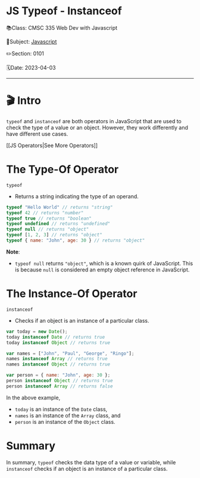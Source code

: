 # JS Typeof - Instanceof

📚Class: CMSC 335 Web Dev with Javascript

📘Subject: <a href="https://github.com/lamula21/cheat-sheets/blob/main/Javascript">Javascript</a>

✏️Section: 0101

🗓️Date: 2023-04-03

---

# 🎬 Intro 
`typeof` and `instanceof` are both operators in JavaScript that are used to check the type of a value or an object. However, they work differently and have different use cases.

[[JS Operators|See More Operators]]

# The Type-Of Operator

`typeof`
- Returns a string indicating the type of an operand.

```js
typeof "Hello World" // returns "string"
typeof 42 // returns "number"
typeof true // returns "boolean"
typeof undefined // returns "undefined"
typeof null // returns "object"
typeof [1, 2, 3] // returns "object"
typeof { name: "John", age: 30 } // returns "object"
```

**Note**:
- `typeof null` returns `"object"`, which is a known quirk of JavaScript. This is because `null` is considered an empty object reference in JavaScript.


# The Instance-Of Operator

`instanceof`
- Checks if an object is an instance of a particular class.
```js
var today = new Date();
today instanceof Date // returns true
today instanceof Object // returns true

var names = ["John", "Paul", "George", "Ringo"];
names instanceof Array // returns true
names instanceof Object // returns true

var person = { name: "John", age: 30 };
person instanceof Object // returns true
person instanceof Array // returns false

```

In the above example,
- `today` is an instance of the `Date` class, 
- `names` is an instance of the `Array` class, and 
- `person` is an instance of the `Object` class.

# Summary
In summary, `typeof` checks the data type of a value or variable, while `instanceof` checks if an object is an instance of a particular class.